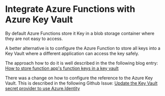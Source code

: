 # Integrate Azure Functions with Azure Key Vault

By default Azure Functions store it Key in a blob storage container where they are not easy to access.

A better alternative is to configure the Azure Function to store all keys into a Key Vault where a different application can access the key safely.

The approach how to do it is well described in the the following blog entry:
[How to store function app's function keys in a key vault](https://techcommunity.microsoft.com/t5/apps-on-azure-blog/how-to-store-function-app-s-function-keys-in-a-key-vault/ba-p/2639181)

There was a change on how to configure the reference to the Azure Key Vault. This is described in the following Github Issue:
[Update the Key Vault secret provider to use Azure.Identity](https://github.com/Azure/Azure-Functions/issues/2048)